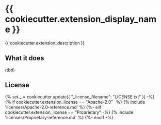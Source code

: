 # {{ cookiecutter.extension_display_name }}

{{ cookiecutter.extension_description }}

## What it does

(tbd)

## License

{% set _ = cookiecutter.update({ "_license_filename": "LICENSE.txt" }) -%}
{% if cookiecutter.extension_license == "Apache-2.0" -%}
{% include 'licenses/Apache-2.0-reference.md' %}
{%- elif cookiecutter.extension_license == "Proprietary" -%}
{% include 'licenses/Proprietary-reference.md' %}
{%- endif -%}
